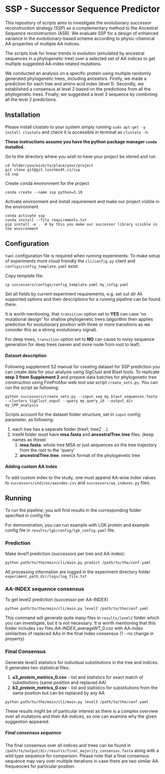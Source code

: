 # SSP - Successor Sequence Predictor

This repository of scripts aims to investigate the evolutionary successor reconstruction strategy (SSP)
as a complementary method to the Ancestral Sequence reconstruction (ASR). We evaluate SSP for a design of enhanced 
variance in the evolutionary-based scheme according to physic-chemical AA properties of multiple AA indices. 

The scripts look for linear trends in evolution (simulated by ancestral sequences in a phylogenetic tree) 
over a selected set of AA indices to get multiple suggested AA-index related mutations. 

We conducted an analysis on a specific protein using multiple randomly generated phylogenetic trees,
including ancestors.
Firstly, we made a prediction for each tree and amino acid index (level 1).
Secondly, we established a consensus at level 2 based on the predictions from all the phylogenetic trees.
Finally, we suggested a level 3 sequence by combining all the level 2 predictions.

## Installation

Please install clustalo to your system simply running `sudo apt-get -y install clustalo` and check it is accessible in terminal 
as `clustalo -h`.

**These instructions assume you have the python package manager `conda` installed.**

Go to the directory where you wish to have your project be stored and run
```
cd folder/you/wish/to/place/your/project
git clone git@git.loschmidt.cz/ssp
cd ssp
```
Create conda environment for the project
```
conda create --name ssp python=3.10
```
Activate environment and install requirement and make our project visible in the environment
```
conda activate ssp
conda install --file requirements.txt
pip install -e .  # by this you make our successor library visible in the environment
```
## Configuration
`Yaml` configuration file is required when running experiments. To make setup of experiments more 
cloud friendly the `cli/config.py` client and `configs/config_template.yaml` exist.

Copy template file:
```
cp successors/configs/config_template.yaml my_cofig.yaml
```
Set all fields by current experiment requirements, e.g. set out dir
All supported options and their descriptions for a running pipeline can be found there.

It is worth mentioning, that `transition` option set to **YES** can case 'no mutational design' 
for shallow phylogenetic trees (algorithm then applies prediction for evolutionary position with three or more 
transitions as we consider this as a strong evolutionary signal). 

For deep trees, `transition` option set to **NO** can cause to noisy sequence generation for deep trees (seven and more node from root to leaf).

#### Dataset description

Following supplement S2 manual for creating dataset for SSP prediction you can create data for your analysis
using SigClust and Blast tools. 
To replicate **step 3 from Supplement 2** and prepare data batches for phylogenetic tree construction using 
FireProtAsr web tool use script `create_sets.py`. You can run the script as following:
```
python successors/create_sets.py --input_seq my_blast_sequences.fasta --clusters SigClust_ouput --query my_query_id --output_dir my_SPP_analysis 
```

Scripts account for the dataset folder structure, set in `input` config parameter, as following:
1. each tree has a separate folder (tree1, tree2 ...) 
2. treeN folder must have **msa.fasta** and **ancestralTree.tree** files. (keep names as these)
   1. **msa.fasta**: whole tree MSA or just sequences on the tree trajectory from the root to the 'query'
   2. **ancestralTree.tree**: newick format of the phylogenetic tree

#### Adding custom AA Index
To add custom index to the study, one must append AA-wise index values to `successors/indices/aaindex.csv` and `successors/aa_indexes.py` files.

## Running

To run the pipeline, you will find results in the corresponding folder specified in config file

For demonstration,
you can run example with LGK protein and example config file in `results/lgk/config/lgk_config.yaml` file.

### Prediction
Make level1 prediction (successors per tree and AA-index):
```
python path/to/the/main/cli/main.py predict /path/to/the/conf.yaml
```
All processing information are logged in the experiment directory folder  `experiment_path_dir/logs/log_file.txt`

### AA-INDEX sequence consensus
To get level2 prediction (successor per AA-INDEX)
```
python path/to/the/main/cli/main.py level2 /path/to/the/conf.yaml
```
This command will generate quite many files in `results/level2` folder which you can investigate, 
but it is not necessary. It is worth mentioning that this folder includes csv files *AA-INDEX*_averageWT_0.csv with 
AA-index similarities of replaced AAs in the final index consensus (1 - no change in property)

### Final Consensus
Generate level3 statistics for individual substitutions in the tree and indices. 
It generates two statistical files:
1. **a3_*protein*_metrics_0.csv** - list and statistics for exact match of substitutions (same position and replaced AA)
2. **b3_*protein*_metrics_0.csv** - list and statistics for substitutions from the same position but can be replaced by any AA  
```
python path/to/the/main/cli/main.py level3 /path/to/the/conf.yaml 
```
These results might be of particular interest as there is a complex overview over all mutations and their AA-indices, 
so one can examine why the given suggestion appeared.

##### Final consensus sequence
The final consensus over all indices and trees can be found in `/path/to/output/dir/results/final_majority_consensus.fasta` 
along with a wild type sequence for comparison. 
Please note
that a final consensus sequence may vary over multiple iterations
in case there are two similar AA frequencies for particular position. 



